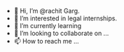 - 👋 Hi, I’m @rachit Garg.
- 👀 I’m interested in legal internships.
- 🌱 I’m currently learning 
- 💞️ I’m looking to collaborate on ...
- 📫 How to reach me ...

<!---
rachitgargx/rachitgargx is a ✨ special ✨ repository because its `README.md` (this file) appears on your GitHub profile.
You can click the Preview link to take a look at your changes.
--->
